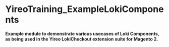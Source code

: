 # YireoTraining_ExampleLokiComponents

**Example module to demonstrate various usecases of Loki Components, as being used in the Yireo
LokiCheckout extension suite for Magento 2.**
